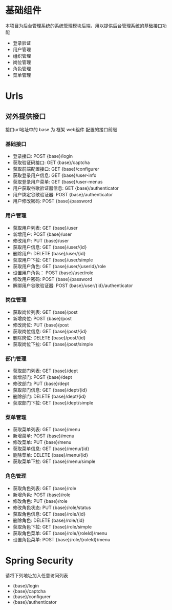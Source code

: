 # 基础组件

本项目为后台管理系统的系统管理模块后端，用以提供后台管理系统的基础接口功能

- 登录验证
- 用户管理
- 组织管理
- 岗位管理
- 角色管理
- 菜单管理

# Urls

## 对外提供接口

接口url地址中的 base 为 框架 web组件 配置的接口前缀

### 基础接口

- 登录接口: POST {base}/login
- 获取验证码接口: GET {base}/captcha
- 获取前端配置接口: GET {base}/configurer
- 获取登录用户信息: GET {base}/user-info
- 获取登录用户菜单: GET {base}/user-menus
- 用户获取谷歌验证器信息: GET {base}/authenticator
- 用户绑定谷歌验证器: POST {base}/authenticator
- 用户修改密码: POST {base}/password

### 用户管理

- 获取用户列表: GET {base}/user
- 新增用户: POST {base}/user
- 修改用户: PUT {base}/user
- 获取用户信息: GET {base}/user/{id}
- 删除用户: DELETE {base}/user/{id}
- 获取用户下拉: GET {base}/user/simple
- 获取用户角色: GET {base}/user/{userId}/role
- 设置用户角色： POST {base}/user/role
- 修改用户密码: POST {base}/password
- 解绑用户谷歌验证器: POST {base}/user/{id}/authenticator

### 岗位管理

- 获取岗位列表: GET {base}/post
- 新增岗位: POST {base}/post
- 修改岗位: PUT {base}/post
- 获取岗位信息: GET {base}/post/{id}
- 删除岗位: DELETE {base}/post/{id}
- 获取岗位下拉: GET {base}/post/simple

### 部门管理

- 获取部门列表: GET {base}/dept
- 新增部门: POST {base}/dept
- 修改部门: PUT {base}/dept
- 获取部门信息: GET {base}/dept/{id}
- 删除部门: DELETE {base}/dept/{id}
- 获取部门下拉: GET {base}/dept/simple

### 菜单管理

- 获取菜单列表: GET {base}/menu
- 新增菜单: POST {base}/menu
- 修改菜单: PUT {base}/menu
- 获取菜单信息: GET {base}/menu/{id}
- 删除菜单: DELETE {base}/menu/{id}
- 获取菜单下拉: GET {base}/menu/simple

### 角色管理

- 获取角色列表: GET {base}/role
- 新增角色: POST {base}/role
- 修改角色: PUT {base}/role
- 修改角色状态: PUT {base}/role/status
- 获取角色信息: GET {base}/role/{id}
- 删除角色: DELETE {base}/role/{id}
- 获取角色下拉: GET {base}/role/simple
- 获取角色菜单: GET {base}/role/{roleId}/menu
- 设置角色菜单: POST {base}/role/{roleId}/menu

# Spring Security

请将下列地址加入任意访问列表

- {base}/login
- {base}/captcha
- {base}/configurer
- {base}/authenticator